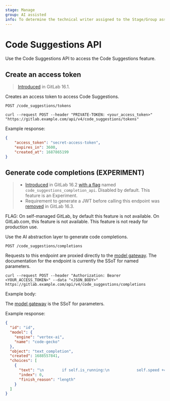 ```yaml
---
stage: Manage
group: AI assisted
info: To determine the technical writer assigned to the Stage/Group associated with this page, see https://about.gitlab.com/handbook/product/ux/technical-writing/#assignments
---
```


# Code Suggestions API

Use the Code Suggestions API to access the Code Suggestions feature.

## Create an access token

> [Introduced](https://gitlab.com/gitlab-org/gitlab/-/issues/404427) in GitLab 16.1.

Creates an access token to access Code Suggestions.

```plaintext
POST /code_suggestions/tokens
```

```shell
curl --request POST --header "PRIVATE-TOKEN: <your_access_token>" "https://gitlab.example.com/api/v4/code_suggestions/tokens"
```

Example response:

```json
{
    "access_token": "secret-access-token",
    "expires_in": 3600,
    "created_at": 1687865199
}
```

## Generate code completions **(EXPERIMENT)**

> - [Introduced](https://gitlab.com/gitlab-org/gitlab/-/issues/415581) in GitLab 16.2 [with a flag](../administration/feature_flags.md) named `code_suggestions_completion_api`. Disabled by default. This feature is an Experiment.
> - Requirement to generate a JWT before calling this endpoint was [removed](https://gitlab.com/gitlab-org/gitlab/-/merge_requests/127863) in GitLab 16.3.

FLAG:
On self-managed GitLab, by default this feature is not available.
On GitLab.com, this feature is not available.
This feature is not ready for production use.

Use the AI abstraction layer to generate code completions.

```plaintext
POST /code_suggestions/completions
```

Requests to this endpoint are proxied directly to the [model gateway](https://gitlab.com/gitlab-org/modelops/applied-ml/code-suggestions/ai-assist#completions). The documentation for the endpoint is currently the SSoT for named parameters.

```shell
curl --request POST --header "Authorization: Bearer <YOUR_ACCESS_TOKEN>" --data "<JSON_BODY>" https://gitlab.example.com/api/v4/code_suggestions/completions
```

Example body:

The [model gateway](https://gitlab.com/gitlab-org/modelops/applied-ml/code-suggestions/ai-assist#completions) is the SSoT for parameters.

Example response:

```json
{
  "id": "id",
  "model": {
    "engine": "vertex-ai",
    "name": "code-gecko"
  },
  "object": "text_completion",
  "created": 1688557841,
  "choices": [
    {
      "text": "\n        if self.is_running:\n            self.speed += increment\n            print(\"The car's speed is now",
      "index": 0,
      "finish_reason": "length"
    }
  ]
}
```
